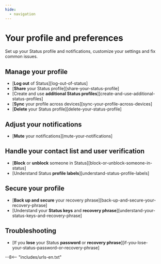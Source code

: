 ```yaml
---
hide:
  - navigation
---
```


# Your profile and preferences

Set up your Status profile and notifications, customize your settings and fix common issues.

## Manage your profile

- [**Log out** of Status][log-out-of-status]
- [**Share** your Status profile][share-your-status-profile]
- [Create and use **additional Status profiles**][create-and-use-additional-status-profiles]
- [**Sync** your profile across devices][sync-your-profile-across-devices]
- [**Delete** your Status profile][delete-your-status-profile]

## Adjust your notifications

- [**Mute** your notifications][mute-your-notifications]

## Handle your contact list and user verification

- [**Block** or **unblock** someone in Status][block-or-unblock-someone-in-status]
- [Understand Status **profile labels**][understand-status-profile-labels]

## Secure your profile

- [**Back up and secure** your recovery phrase][back-up-and-secure-your-recovery-phrase]
- [Understand your **Status keys** and **recovery phrase**][understand-your-status-keys-and-recovery-phrase]

## Troubleshooting

- [If you **lose** your Status **password** or **recovery phrase**][if-you-lose-your-status-password-or-recovery-phrase]

--8<-- "includes/urls-en.txt"
